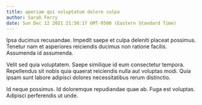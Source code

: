 ```yaml
---
title: aperiam qui voluptatum dolore culpa
author: Sarah Ferry
date: Sun Dec 12 2021 21:58:17 GMT-0500 (Eastern Standard Time)
---
```

Ipsa ducimus recusandae. Impedit saepe et culpa deleniti placeat possimus. Tenetur nam et asperiores reiciendis ducimus non ratione facilis. Assumenda id assumenda.

 Velit sed quia voluptatem. Saepe similique id eum consectetur tempora. Repellendus sit nobis quia quaerat reiciendis nulla aut voluptas modi. Quia ipsam sunt labore adipisci dolores necessitatibus rerum distinctio.

 Id neque possimus. Id doloremque repudiandae quae ab. Fuga est voluptas. Adipisci perferendis ut unde.